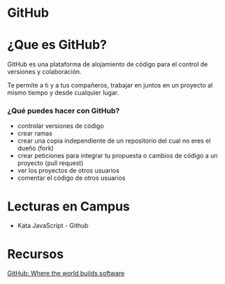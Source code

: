 # GitHub

# ¿Que es GitHub?

GitHub es una plataforma de alojamiento de código para el control de versiones y colaboración.

Te permite a ti y a tus compañeros, trabajar en juntos en un proyecto al mismo tiempo y desde cualquier lugar.

### ¿Qué puedes hacer con GitHub?

- controlar versiones de código
- crear ramas
- crear una copia  independiente de un repositorio del cual no eres el dueño (fork)
- crear peticiones para integrar tu propuesta o cambios de código a un proyecto (pull request)
- ver los proyectos de otros usuarios
- comentar el código de otros usuarios

# Lecturas en Campus

- Kata JavaScript - Github

# Recursos

[GitHub: Where the world builds software](https://github.com/)